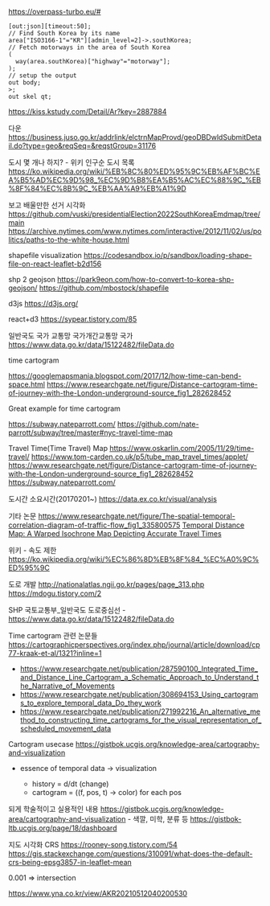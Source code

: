 https://overpass-turbo.eu/#

```
[out:json][timeout:50];
// Find South Korea by its name
area["ISO3166-1"="KR"][admin_level=2]->.southKorea;
// Fetch motorways in the area of South Korea
(
  way(area.southKorea)["highway"="motorway"];
);
// setup the output
out body;
>;
out skel qt;
```

https://kiss.kstudy.com/Detail/Ar?key=2887884

다운
https://business.juso.go.kr/addrlink/elctrnMapProvd/geoDBDwldSubmitDetail.do?type=geo&reqSeq=&reqstGroup=31176

도시 몇 개나 하지? - 위키 인구순 도시 목록
https://ko.wikipedia.org/wiki/%EB%8C%80%ED%95%9C%EB%AF%BC%EA%B5%AD%EC%9D%98_%EC%9D%B8%EA%B5%AC%EC%88%9C_%EB%8F%84%EC%8B%9C_%EB%AA%A9%EB%A1%9D

보고 배울만한 선거 시각화
https://github.com/vuski/presidentialElection2022SouthKoreaEmdmap/tree/main
https://archive.nytimes.com/www.nytimes.com/interactive/2012/11/02/us/politics/paths-to-the-white-house.html

shapefile visualization
https://codesandbox.io/p/sandbox/loading-shape-file-on-react-leaflet-b2d156

shp 2 geojson
https://park9eon.com/how-to-convert-to-korea-shp-geojson/
https://github.com/mbostock/shapefile

d3js
https://d3js.org/

react+d3
https://sypear.tistory.com/85

일반국도
국가 교통망
국가개간교통망
국가
https://www.data.go.kr/data/15122482/fileData.do

time cartogram

https://googlemapsmania.blogspot.com/2017/12/how-time-can-bend-space.html
https://www.researchgate.net/figure/Distance-cartogram-time-of-journey-with-the-London-underground-source_fig1_282628452

Great example for time cartogram

https://subway.nateparrott.com/
https://github.com/nate-parrott/subway/tree/master#nyc-travel-time-map

Travel Time(Time Travel) Map
https://www.oskarlin.com/2005/11/29/time-travel/
https://www.tom-carden.co.uk/p5/tube_map_travel_times/applet/
https://www.researchgate.net/figure/Distance-cartogram-time-of-journey-with-the-London-underground-source_fig1_282628452
https://subway.nateparrott.com/

도시간 소요시간(20170201~)
https://data.ex.co.kr/visual/analysis

기타 논문
https://www.researchgate.net/figure/The-spatial-temporal-correlation-diagram-of-traffic-flow_fig1_335800575
[Temporal Distance Map: A Warped Isochrone Map Depicting Accurate Travel Times](https://personales.upv.es/thinkmind/dl/conferences/geoprocessing/geoprocessing_2020/geoprocessing_2020_1_150_30097.pdf)

위키 - 속도 제한
https://ko.wikipedia.org/wiki/%EC%86%8D%EB%8F%84_%EC%A0%9C%ED%95%9C

도로 개발
http://nationalatlas.ngii.go.kr/pages/page_313.php
https://mdogu.tistory.com/2

SHP 국토교통부\_일반국도 도로중심선 - https://www.data.go.kr/data/15122482/fileData.do

Time cartogram 관련 논문들
https://cartographicperspectives.org/index.php/journal/article/download/cp77-kraak-et-al/1321?inline=1

- https://www.researchgate.net/publication/287590100_Integrated_Time_and_Distance_Line_Cartogram_a_Schematic_Approach_to_Understand_the_Narrative_of_Movements
- https://www.researchgate.net/publication/308694153_Using_cartograms_to_explore_temporal_data_Do_they_work
- https://www.researchgate.net/publication/271992216_An_alternative_method_to_constructing_time_cartograms_for_the_visual_representation_of_scheduled_movement_data

Cartogram usecase
https://gistbok.ucgis.org/knowledge-area/cartography-and-visualization

- essence of temporal data -> visualization

  - history = d/dt (change)
  - cartogram = ((f, pos, t) -> color) for each pos

되게 학술적이고 실용적인 내용
https://gistbok.ucgis.org/knowledge-area/cartography-and-visualization - 색깔, 미학, 분류 등
https://gistbok-ltb.ucgis.org/page/18/dashboard


지도 시각화 CRS
https://rooney-song.tistory.com/54
https://gis.stackexchange.com/questions/310091/what-does-the-default-crs-being-epsg3857-in-leaflet-mean

0.001 => intersection


https://www.yna.co.kr/view/AKR20210512040200530